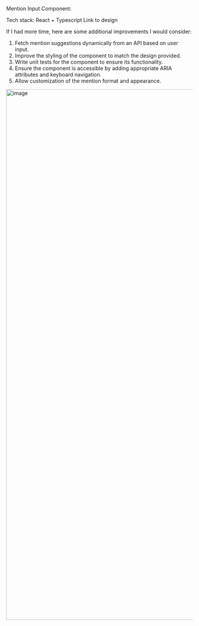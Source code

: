 Mention Input Component:

Tech stack: React + Typescript Link to design

If I had more time, here are some additional improvements I would consider:
1.  Fetch mention suggestions dynamically from an API based on user input.
2.   Improve the styling of the component to match the design provided.
3.   Write unit tests for the component to ensure its functionality.
4.   Ensure the component is accessible by adding appropriate ARIA attributes and keyboard navigation.
5.   Allow customization of the mention format and appearance.

<img width="1431" alt="image" src="https://github.com/singh-riya/mention-name-1/assets/47936852/e69f8b8b-052c-4dc6-87db-5c671e035be9">
